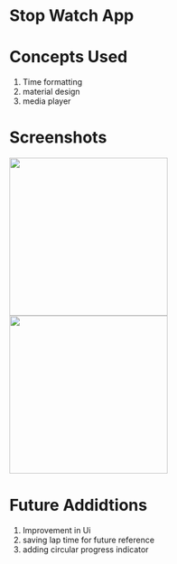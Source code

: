 # Stop Watch App

# Concepts Used

1. Time formatting
2. material design
3. media player

# Screenshots

<img src="https://github.com/shikhar8434/Java-A-Z/blob/master/Android%20Projects/StopWatch%20app/ss1.jpeg" width="280"/> <img src="https://github.com/shikhar8434/Java-A-Z/blob/master/Android%20Projects/StopWatch%20app/ss2.jpeg" width="280"/> 

# Future Addidtions
1. Improvement in Ui
2. saving lap time for future reference
3. adding circular progress indicator
